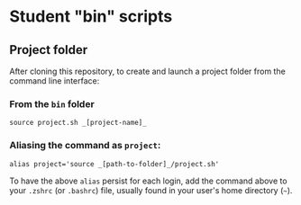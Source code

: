 # Student "bin" scripts

## Project folder

After cloning this repository, to create and launch a project folder from the command line interface:

### From the `bin` folder
```
source project.sh _[project-name]_
```

### Aliasing the command as `project`:
```
alias project='source _[path-to-folder]_/project.sh'
```

To have the above `alias` persist for each login, add the command above to your `.zshrc` (or `.bashrc`) file, usually found in your user's home directory (`~`).

